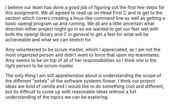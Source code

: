 I believe our team has done a good job of figuring out the first few steps for this assignment. We all agreed to read up on Head First C and to get to the section which covers creating a linux-like command line as well as getting a basic opengl program up and running. We all are a little uncertain what direction either project might go in so we wanted to get our feet wet with both the opengl library and C in general to get a feel for what will be achieveable and what we can stretch for. 

Amy volunteered to be scrum master, which I appreciated, as I am not the most organized person and didn't want to force that upon my teammates. Amy seems to be on top of all of her responsibilities so I think she is the right person to be scrum master.

The only thing I am still apprehensive about is understanding the scope of the different "petals" of the software systems flower. I think our project ideas are kind of vanilla and I would like to do something cool and different, but its difficult to come up with reasonable ideas without a full understanding of the topics we can be exploring. 
